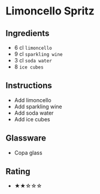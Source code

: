 # Limoncello Spritz

## Ingredients
- 6 cl `limoncello`
- 9 cl `sparkling wine`
- 3 cl `soda water`
- 8 `ice cubes`

## Instructions
- Add limoncello
- Add sparkling wine
- Add soda water
- Add ice cubes

## Glassware
- Copa glass

## Rating
- ★★☆☆☆